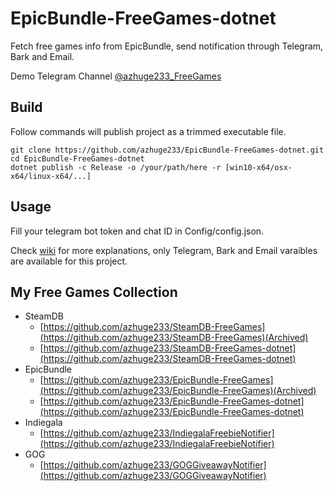 # EpicBundle-FreeGames-dotnet

Fetch free games info from EpicBundle, send notification through Telegram, Bark and Email.

Demo Telegram Channel [@azhuge233_FreeGames](https://t.me/azhuge233_FreeGames)

## Build

Follow commands will publish project as a trimmed executable file.

```shell
git clone https://github.com/azhuge233/EpicBundle-FreeGames-dotnet.git
cd EpicBundle-FreeGames-dotnet
dotnet publish -c Release -o /your/path/here -r [win10-x64/osx-x64/linux-x64/...]
```

## Usage

Fill your telegram bot token and chat ID in Config/config.json.

Check [wiki](https://github.com/azhuge233/SteamDB-FreeGames-dotnet/wiki/Config-Description) for more explanations, only Telegram, Bark and Email varaibles are available for this project.

## My Free Games Collection

- SteamDB
    - [https://github.com/azhuge233/SteamDB-FreeGames](https://github.com/azhuge233/SteamDB-FreeGames)(Archived)
    - [https://github.com/azhuge233/SteamDB-FreeGames-dotnet](https://github.com/azhuge233/SteamDB-FreeGames-dotnet)
- EpicBundle
    - [https://github.com/azhuge233/EpicBundle-FreeGames](https://github.com/azhuge233/EpicBundle-FreeGames)(Archived)
    - [https://github.com/azhuge233/EpicBundle-FreeGames-dotnet](https://github.com/azhuge233/EpicBundle-FreeGames-dotnet)
- Indiegala
    - [https://github.com/azhuge233/IndiegalaFreebieNotifier](https://github.com/azhuge233/IndiegalaFreebieNotifier)
- GOG
    - [https://github.com/azhuge233/GOGGiveawayNotifier](https://github.com/azhuge233/GOGGiveawayNotifier)
